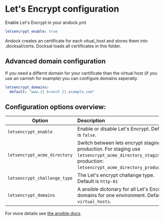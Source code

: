 # Let's Encrypt configuration 

Enable Let's Encrypt in your andock.yml

```yaml
letsencrypt_enable: true
```

Andock creates an certificate for each vitual_host and stores them into .docksal/certs. Docksal loads all certificates in this folder.

## Advanced domain configuration
If you need a differnt domain for your certificate than the virtual host (if you use an varnish for example) you can configure domains seperatly. 

```yaml
letsencrypt_domains:
  default: "www.{{ branch }}.example.com"
```

## Configuration options overview:

| Option                     | Description |
|----------------------------|:------------|
| `letsencrypt_enable`            | Enable or disable Let's Encrypt. Default is `false`.
| `letsencrypt_acme_directory`            | Switch between lets encrypt staging and production. For staging use `letsencrypt_acme_directory_staging` for production: `letsencrypt_acme_directory_production`.   
| `letsencrypt_challenge_type`            | The Let's encrypt challange type. Default is `http-01`
| `letsencrypt_domains`            | A ansible dictonary for all Let's Encrypt domains for one environment. Default is `virtual_hosts`.

For more details see [the ansible docs](https://docs.ansible.com/ansible/2.5/modules/letsencrypt_module.html).